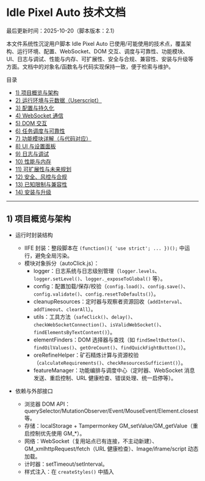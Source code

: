 # Idle Pixel Auto 技术文档

最后更新时间：2025-10-20（脚本版本：2.1）

本文件系统性沉淀用户脚本 Idle Pixel Auto 已使用/可能使用的技术点，覆盖架构、运行环境、配置、WebSocket、DOM 交互、调度与可靠性、功能模块、UI、日志与调试、性能与内存、可扩展性、安全与合规、兼容性、安装与升级等方面。文档中的对象名/函数名与代码实现保持一致，便于检索与维护。

目录
- [1) 项目概览与架构](#1-项目概览与架构)
- [2) 运行环境与元数据（Userscript）](#2-运行环境与元数据userscript)
- [3) 配置与持久化](#3-配置与持久化)
- [4) WebSocket 通信](#4-websocket-通信)
- [5) DOM 交互](#5-dom-交互)
- [6) 任务调度与可靠性](#6-任务调度与可靠性)
- [7) 功能模块详解（与代码对应）](#7-功能模块详解与代码对应)
- [8) UI 与设置面板](#8-ui-与设置面板)
- [9) 日志与调试](#9-日志与调试)
- [10) 性能与内存](#10-性能与内存)
- [11) 可扩展性与未来规划](#11-可扩展性与未来规划)
- [12) 安全、风控与合规](#12-安全风控与合规)
- [13) 已知限制与兼容性](#13-已知限制与兼容性)
- [14) 安装与升级](#14-安装与升级)

---

## 1) 项目概览与架构

- 运行时封装结构
  - IIFE 封装：整段脚本在 `(function(){ 'use strict'; ... })();` 中运行，避免全局污染。
  - 模块对象拆分（autoClick.js）：
    - logger：日志系统与日志级别管理（`logger.levels`、`logger.setLevel()`、`logger._exposeToGlobal()` 等）。
    - config：配置加载/保存/校验（`config.load()`、`config.save()`、`config.validate()`、`config.resetToDefaults()`）。
    - cleanupResources：定时器与观察者资源回收（`addInterval`、`addTimeout`、`clearAll`）。
    - utils：工具方法（`safeClick()`、`delay()`、`checkWebSocketConnection()`、`isValidWebSocket()`、`findElementsByTextContent()`）。
    - elementFinders：DOM 选择器与查找（如 `findSmeltButton()`、`findOilValues()`、`getOreCount()`、`findQuickFightButton()`）。
    - oreRefineHelper：矿石精炼计算与资源校验（`calculateRequirements()`、`checkResourcesSufficient()`）。
    - featureManager：功能编排与调度中心（定时器、WebSocket 消息发送、重启控制、URL 健康检查、错误处理、统一启停等）。

- 依赖与外部接口
  - 浏览器 DOM API：querySelector/MutationObserver/Event/MouseEvent/Element.closest 等。
  - 存储：localStorage + Tampermonkey GM_setValue/GM_getValue（重启控制优先使用 GM_*）。
  - 网络：WebSocket（复用站点已有连接，不主动新建）、GM_xmlhttpRequest/fetch（URL 健康检查）、Image/iframe/script 动态加载。
  - 计时器：setTimeout/setInterval。
  - 样式注入：在 `createStyles()` 中插入 <style>，自定义面板与控件 CSS。
  - 事件模型：添加 click/change 等事件监听，部分点击经 `utils.safeClick()` 封装。

- 关键数据流与控制流
  1) `config.load()` 读取 localStorage → 合并默认/用户配置 → 设置 `logger.setLevel()`。
  2) 创建 UI 与样式 → 绑定控件事件（各功能开关/阈值/下拉/输入）。
  3) `MutationObserver` 限域监控重要 DOM 面板（合并防抖与噪音过滤）。
  4) 统一安全检查 `safetyCheckInterval`（5 秒）：按配置状态启停各功能 → `featureManager.startTimedFeature()`/`stopFeature()`。
  5) 功能执行器按间隔触发 → 通过 `elementFinders` 定位元素 → `utils.safeClick()`/WebSocket 指令动作。
  6) 错误与重启控制：监听 WebSocket 错误/关闭、全局 error/unhandledrejection → 计数/阈值 → 跳转流程前做 URL 健康检查。

---

## 2) 运行环境与元数据（Userscript）

- 运行环境建议
  - Tampermonkey：v4.19+（需要 GM_xmlhttpRequest/GM_setValue/GM_getValue 等）。
  - 浏览器：Chrome 100+ / Edge 100+ / Firefox 100+。移动端未适配。
  - 站点：Idle Pixel（桌面 Web）。

- 元数据头（autoClick.js 冒头）
  - @name Idle Pixel Auto
  - @namespace http://tampermonkey.net/
  - @version 2.1
  - @description 自动进行 Idle Pixel 游戏中的各种操作
  - @author Duckyの復活
  - @match https://idle-pixel.com/login/play/
  - @grant GM_xmlhttpRequest, GM_openInTab, GM_setValue, GM_getValue
  - @connect idle-pixel.com, *（为健康检查预留，建议最小化）
  - @license MIT
  - 未声明 @run-at → 默认 document-end 左右；如需更早运行可评估 document-start/document-idle。

- 权限最小化原则与清单
  - 当前使用：
    - GM_xmlhttpRequest：跨域 URL 健康检查。
    - GM_setValue/GM_getValue：重启控制相关状态（优先使用，回退 localStorage）。
    - GM_openInTab：备用跳转方式（实际优先同页 assign）。
  - 未来可能使用：
    - GM_addStyle（若样式拆分独立注入）。
    - GM_registerMenuCommand（导入/导出入口）。
  - @connect：建议限定到必要域名（如 idle-pixel.com），避免使用通配 *，降低合规风险。

---

## 3) 配置与持久化

- 键空间与命名
  - 用户配置总包：`localStorage['idlePixelAutoConfig']`（JSON）。
    - 结构：`{ globalSettings, features, debugSettings? }`
  - 重启控制（优先 GM_*，回退 localStorage）：键名以 `restart.`（GM_*）或 `ipa_restart_`（localStorage）为前缀：
    - `restart.url` / `ipa_restart_url`：刷新目标 URL（默认值不在文档内展示，避免泄露，脚本内有兜底）。
    - `restart.errorEnabled` / `ipa_restart_errorEnabled`：错误重启开关。
    - `restart.errorThreshold` / `ipa_restart_errorThreshold`：错误计数阈值（默认 100）。
    - `restart.errorCount` / `ipa_restart_errorCount`：当前计数。
    - `restart.timerEnabled` / `ipa_restart_timerEnabled`：定时重启开关。
    - `restart.timerSeconds` / `ipa_restart_timerSeconds`：定时重启总秒数（默认 36000 秒）。
    - `restart.timerRemaining` / `ipa_restart_timerRemaining`：剩余秒数。
    - `restart.timerRunning` / `ipa_restart_timerRunning`：是否在计时中。

- 配置校验与兜底
  - `config.validate(key, value)`：
    - interval：number 且 ≥ 100ms（启动时 `startTimedFeature` 仍会强制 ≥ 1000ms）。
    - enabled：boolean。
    - selectedOre：['copper','iron','silver','gold','platinum']。
    - refineCount：正整数。
    - selectedArea：['field','forest','cave','volcano','blood_field','blood_forest','blood_cave','blood_volcano']（当前 UI 仅使用 field/forest）。
    - mode：['single','all']。
  - `config.load()`：
    - 容错合并 saved→this；无效值回退默认并打印告警。
    - 异常时调用 `config.resetToDefaults()`。

- 配置迁移策略
  - 当前未维护显式版本字段（后续可引入 `configVersion`）。
  - 通过 `config.validate()` 与默认配置合并实现自然迁移；缺失字段补齐。
  - 危险值回退：无效/过小间隔回退默认；运行时仍设定最小 1000ms。

- 配置的导入/导出（当前无 UI 按钮，可手动）
  - 导出：在浏览器控制台执行
    - `localStorage.getItem('idlePixelAutoConfig')`
    - `GM_getValue('restart.url')` 等（如可用）。
  - 导入：设置项 JSON 粘贴回 `localStorage.setItem('idlePixelAutoConfig', json)`；重启项用 `GM_setValue('restart.xxx', value)` 或设置对应 `ipa_restart_xxx`；导入后刷新页面。
  - 校验失败回退：`config.load()` 会过滤无效值；必要时 `logger.clearStoredConfig()` 清空配置并重置。

- 设置项总览（名称/类型/默认/范围/作用/依赖）
  - globalSettings
    - logLevel: number，默认 0（DEBUG）；范围 0~3；控制 `logger` 输出级别。
  - debugSettings（在 UI 调试分区创建时附加）
    - showDebug/showInfo/showWarn/showError: boolean，默认均 true；面板日志输出采样与显示过滤。
  - features（主功能）
    - copperSmelt（矿石熔炼）
      - enabled: boolean，默认 true；是否启用。
      - interval: ms，默认 30000；有效期望 ≥1000ms。
      - selectedOre: string，默认 'copper'；取值见上。
      - randomEnabled: boolean，默认 false；随机挑选可用矿石（库存与油量充足）。
      - refineCount: int，默认 10；每次熔炼数量（UI 限制 1~100）。
    - oilManagement（石油管理）
      - enabled: boolean，默认 true。
      - interval: ms，默认 30000。
    - boatManagement（渔船管理）
      - enabled: boolean，默认 true。
      - interval: ms，默认 30000。
    - woodcutting（树木管理）
      - enabled: boolean，默认 true。
      - interval: ms，默认 15000。
      - mode: 'single'|'all'，默认 'single'；'all' 直接发送 CHOP_TREE_ALL。
    - combat（自动战斗）
      - enabled: boolean，默认 true。
      - interval: ms，默认 30000。
      - selectedArea: string，默认 'field'；当前 UI 支持 field/forest。
    - trapHarvesting（陷阱收获）
      - enabled: boolean，默认 false。
      - interval: ms，默认 60000。
    - animalCollection（动物收集）
      - enabled: boolean，默认 false。
      - interval: ms，默认 60000。
    - errorRestart（错误重启）
      - enabled: boolean，默认 false（状态以 restart.* 为准）。
      - interval: 次数阈值，默认 100（状态以 restart.* 为准）。
    - timedRestart（定时重启）
      - enabled: boolean，默认 false（状态以 restart.* 为准）。
      - interval: ms，对应 `restart.timerSeconds*1000`（默认 36000000）。
    - refreshUrl（刷新网址）
      - enabled: boolean，默认 true。
      - url: string，默认内置；建议替换为自己的登录/刷新地址。

---

## 4) WebSocket 通信

- 连接生命周期与发现
  - 不主动新建连接；通过 `featureManager.sendWebSocketMessage()`/`utils.checkWebSocketConnection()` 在以下位置尝试发现：
    - window 上常见变量名：gameSocket/websocket/socket/ws 等。
    - 可能的游戏全局对象：Game/IdleGame/PixelGame/MainGame（socket/connection/ws 成员）。
    - 挂钩 `window.WebSocket` 构造（`ensureWebSocketErrorListeners()` 内），为新建连接自动附加监听。

- 消息协议与示例
  - 直接复用游戏协议的文本指令，序列化方式：字符串。
  - 已用/示例：
    - 砍树全部：`CHOP_TREE_ALL`（woodcutting.mode===all）。
    - 动物收集：`COLLECT_ALL_LOOT_ANIMAL`。
    - 冶炼：当前通过点击 GO 按钮触发；如需直接协议可拓展 `SMELT=ore~count`。

- 错误与重试
  - `utils.safeClick()` 捕获 WebSocket 相关错误（CLOSING/CLOSED 等），暂停任务并调用 `featureManager.handleWebSocketError()`。
  - `ensureWebSocketErrorListeners()`：对现有/新建 WebSocket 附加 error/close 监听（非正常关闭才记错）。
  - 全局监控：重写 `console.error`、监听 `window.error`、`unhandledrejection`，识别 WebSocket 关键字记错。

- 断线重连/降级
  - 不自行重连游戏 WebSocket，由游戏端处理。
  - 达阈值触发“跳转流程”前执行 URL 健康检查（见重启控制）。

- 跨域与安全
  - @connect 使用 idle-pixel.com 与 *（建议后续最小化白名单）。
  - 避免发送/记录敏感信息；默认刷新 URL 在文档不展示。

---

## 5) DOM 交互

- 关键页面元素与选择器（elementFinders）
  - 熔炼：`findSmeltButton()` → 按矿石类型匹配 onclick 中 `SMELT=...` 或模态内文本 'GO'。
  - 熔炉 itembox：`findFurnaceItembox()` → [data-item="bronze_furnace"] 及关键词包含。
  - 石油：`findOilValues()` → `item-display[data-key="oil"]` / `item-display[data-key="max_oil"]`。
  - 矿石数量：`getOreCount(ore)` → `item-display[data-key="<ore>_ore"]`。
  - 渔船：`findBoatItembox()`、`findBoatStatusLabel()`（id="label-row_boat"）、`findCollectLootButton()`、`findSendBoatButton()`。
  - 战斗：`findEnergyValue()`、`findFightPointsValue()`、`findQuickFightButton(area)`（id 前缀 `game-panel-combat-select-area-panels-quickfight-`）。
  - 挖矿机：`findMiningMachineButtons()`（左右箭头与 on 计数）。

- 监听机制
  - `MutationObserver`：
    - 监控面板：`#panel-furnace`, `#panel-woodcutting`, `#panel-fishing`, `#panel-oil`, `.modal-content`, `#menu-bar`, `[data-panel-id]`。
    - 过滤：忽略 style/script/debug/纯数字变化；属性仅关注 id/class/disabled/checked。
    - 防抖：5s 内同类变化合并输出。

- 操作策略
  - 点击封装：`utils.safeClick(el, retryCount=0, maxRetries=3)`；失败重试 + WS 错误判定 + 去抖。
  - 输入/滚动：以场景为主（如设置输入、等待模态 1s 再点击）。
  - 超时控制：`utils.delay(ms)`，场景化等待（如 1000ms 打开后操作）。

---

## 6) 任务调度与可靠性

- 计时器与调度
  - `featureManager.startTimedFeature(name, interval)`：
    - 立即执行一次 + setInterval；interval 强制 ≥1000ms；支持延迟 1s 启动。
  - `safetyCheckInterval`（5 秒）：
    - 检查启停状态与定时器一致性，自动纠偏；对 copperSmelt 额外校验按钮可见性。

- 看门狗与自愈
  - WebSocket 错误累计（去抖 1s）：`featureManager.handleWebSocketError()`。
  - 重启控制（错误/定时）统一 UI 与状态；跳转前执行 URL 健康检查；未达标则 10 分钟后重试检查。
  - URL 健康检查（并发 ≥8 种方式）：`featureManager.runHealthChecks(url)`，统计成功/总数。

- 错误分级（建议）
  - 可忽略：元素未找到、状态不满足（DEBUG/INFO）。
  - 可重试：点击失败（WARN，limited retry）。
  - 致命：WebSocket 关闭/异常（ERROR → 计数 → 跳转）。

---

## 7) 功能模块详解（与代码对应）

- 矿石熔炼（copperSmelt）
  - 执行器：`featureManager.executeCopperSmelt()`。
  - 随机矿石：`config.features.copperSmelt.randomEnabled`；在可用矿石中打散顺序寻找可熔炼目标（库存 + 石油充足）。
  - 数量控制：`refineCount`；UI 输入框 `.refine-count-input`（1~100）。
  - 资源判定：`oreRefineHelper.checkResourcesSufficient(ore,count)` → `getOreCount()` + `getCurrentOil()` + `calculateRequirements()`。
  - 触发方式：填写 `#furnace-smelt-ore-<ore>-value` → 点击 `findSmeltButton()`。

- 石油管理（oilManagement）
  - 执行器：`featureManager.executeOilManagement()`。
  - 策略：`oil < max && running>0` 则减一台；`oil >= max && running==0` 则加一台。
  - 依赖元素：`findOilValues()` 与 `findMiningMachineButtons()`。

- 渔船管理（boatManagement）
  - 状态检测：`featureManager.checkBoatStatus()`（sailing/collectable/idle/unknown）。
  - 收集：点击 `#label-row_boat` → 等 1s → `findCollectLootButton()`。
  - 发送：点击 `#label-row_boat` → 等 1s → `findSendBoatButton()`。

- 树木管理（woodcutting）
  - 模式 single：检测 `#woodcutting-patch-timer-<i>` 是否含 READY，点击父容器 `.farming-plot-wrapper`。
  - 模式 all：通过 `featureManager.sendWebSocketMessage('CHOP_TREE_ALL')`。

- 自动战斗（combat）
  - 执行器：`featureManager.executeCombat()`。
  - 区域需求：默认 field 需要 energy 10/fightPoints 300；forest 200/600（可扩展）。
  - 触发：`findQuickFightButton(area)` → `utils.safeClick()`。

- 陷阱收获（trapHarvesting）
  - 执行器：`featureManager.executeTrapHarvesting()`。
  - 调用游戏方法：`Breeding.clicksTrap()`（若可用）。

- 动物收集（animalCollection）
  - 执行器：`featureManager.executeAnimalCollection()`。
  - 协议：`sendWebSocketMessage('COLLECT_ALL_LOOT_ANIMAL')`。

- 统一安全检查（safety check）
  - 轮询：5 秒；对每个功能根据 `config.features[feature].enabled` 和 `timers[feature]` 决定启停状态。
  - 拟人化：基础延迟、非零 jitter 可作为后续增强（当前未引入随机抖动）。

- 熔炉激活（activateFurnace）
  - 说明：`activateFurnaceAndStartSmelting()` 调用了 `featureManager.executeActivateFurnace()`，但当前仓库未提供 `executeActivateFurnace` 实现，UI 也未生成该功能的设置行；此功能处于预留/未实现状态。若启用需补齐实现与 UI。

- 重启控制与 URL 检测（系统分区）
  - 状态装载/保存：`_loadRestartState()`/`_saveRestartState()`（优先 GM_*）。
  - 健康检查：`runHealthChecks(url)` 并行执行 GM_xmlhttpRequest GET/HEAD（快/慢）、fetch GET/HEAD、Image、隐藏 iframe、动态 script，统计成功数/总数。
  - 跳转流程：`jumpWithHealthCheck(url)`；成功率 ≥60% 才跳转；否则 10 分钟后重试检测。
  - 定时重启：`toggleTimedRestart()` + `_startRestartTimerLoop()`（每秒递减，归零触发跳转）。
  - 错误重启：`handleWebSocketError()` 去抖 + 计数达阈触发跳转；`resetWebSocketErrorCount()` 清零。

---

## 8) UI 与设置面板

- 动态构建
  - 入口：`createUI()`；按钮 `.mod-button`（固定右上，点击显示/隐藏面板）。
  - 面板：`#auto-copper-smelt-panel`；分区：采矿精炼、种植收集、战斗、系统、调试。
  - 样式：`createStyles()` 注入统一 CSS（滚动条、分区折叠、输入/下拉/按钮、提示气泡、主题渐变等）。

- 分组与折叠
  - `createSectionTitle(text)` 生成可折叠分区（`sectionCollapsedState` 记录折叠状态）。

- 可访问性与可用性（现状与规划）
  - 现状：键盘可聚焦表单控件；无全键盘导航逻辑；暗色模式依赖站点；宽度与滚动自适应（`adjustPanelSize()`）。
  - 规划：
    - 为折叠标题与按钮补充 aria-* 属性。
    - 暗色模式适配与 prefers-color-scheme 检测。
    - 小屏/缩放下的响应式断点。

- 热键/快捷开关
  - 当前未实现；建议后续以 GM_registerMenuCommand 或全局快捷键切换面板与总开关。

---

## 9) 日志与调试

- 日志级别
  - `logger.levels={DEBUG:0,INFO:1,WARN:2,ERROR:3}`；`logger.setLevel(n|"INFO")`。
  - 输出渠道：控制台 + 面板调试区（重写 logger 方法输出到 `#debug-output`，保留 20 行，时间戳）。

- 调试控制台（面板“调试”分区）
  - 复选框：showDebug/showInfo/showWarn/showError（`config.debugSettings` 持久化）。
  - 风险隔离：仅展示日志，不执行任意脚本；无需注入第三方库。

- 典型问题排查
  - 连接失败：检查站点 WebSocket 是否存在；确认 `ensureWebSocketErrorListeners()` 已运行（2s 后 + 每 30s 检查）。
  - 选择器失效：比对 `elementFinders` 与页面 DOM；优先使用 data-key/data-item 等稳定属性；必要时更新多策略回退。
  - 节流/防抖触发：MutationObserver 过滤较多噪音属正常；关键操作前 `utils.delay()` 保证渲染完毕。
  - 权限不足：Tampermonkey 需允许 @connect 与 GM_* 权限；如健康检查失败，考虑放宽白名单或本地网络限制。

---

## 10) 性能与内存

- 资源管理
  - 统一清理：`cleanupResources.clearAll()` 清除 intervals/timeouts/observer/timers；`beforeunload` 触发。
  - 去重：`startTimedFeature()` 启动前清理旧定时器；`safetyCheckInterval` 保持“配置↔运行态”一致。

- 性能指标与测量
  - 循环开销：所有轮询间隔 ≥ 1s，统一 5s 安全检查；面板操作即时执行。
  - DOM 批处理：样式统一注入；UI 构建一次性完成；监听限定重要面板节点。
  - Observer 成本：属性过滤+文本数字过滤+5s 防抖，避免日志风暴。

- 规模化风险
  - 大量节点/频繁消息：若站点结构巨变，需临时放宽选择器或调低日志级别。
  - 后台标签页：浏览器节流导致定时器不准；定时重启采用“剩余秒数持久化+每秒 loop”缓解。

---

## 11) 可扩展性与未来规划

- 功能扩展点
  - 统一调度：在 `featureManager.startTimedFeature()` / `stopFeature()` 增加注册/注销 Hook。
  - 事件总线：引入轻量事件管理，将 WS/DOM/Timer 事件分发给模块（当前未内置）。
  - 插件式注册：维护 `features` 描述表与 UI 生成器，自动生成行与校验（现有 UI 已部分手工生成）。

- 可能引入的技术（评估）
  - Web Worker：隔离计算密集任务（如路径规划/统计）。
  - IndexedDB：结构化配置/日志缓存；避免 localStorage 体积限制。
  - WebAssembly：复杂策略计算或压缩解压。
  - WebHID/WebSerial：若涉及外设（高风险，不建议）。
  - Service Worker：离线/缓存（Userscript 场景受限，意义有限）。

- 引入条件与替代
  - 以“站点改版频率、计算负载、稳定性诉求”为准；优先保持零依赖、低侵入；仅在确有收益时引入。

---

## 12) 安全、风控与合规

- 速率限制与冷却
  - 最小执行间隔：运行时强制 ≥ 1000ms；可在 `startTimedFeature` 增加随机抖动（后续增强）。
  - 拟人化延迟：当前为固定 delay/等待；可在 UI 加开“随机偏移”配置。

- 可疑行为检测
  - 统一安全检查避免重复启停；WS 错误去抖；跳转前健康检查防盲跳。

- 用户隐私
  - 本地存储字段：见第 3 节键空间；均保存在本地，不上传；清除：`logger.clearStoredConfig()` + 手动清理 `restart.*`/`ipa_restart_*`。
  - 默认刷新 URL：脚本内有预置兜底，本文件不展示完整示例，避免敏感信息泄露；请替换为个人安全的登录/刷新链接。

- 第三方交互合规
  - 仅访问 Idle Pixel 域名用于健康检查/页面加载；请最小化 @connect 白名单。

---

## 13) 已知限制与兼容性

- 浏览器矩阵
  - 桌面 Chrome/Edge/Firefox 表现最佳；Safari 未充分验证；移动端未适配。

- Tampermonkey 设置差异
  - 需启用必要 @grant；若 GM_xmlhttpRequest 受限，可退化为 fetch，但跨域能力变差。

- 站点改版耦合点
  - 依赖选择器与 WebSocket 命令关键字；建议出现异常时先对照 `elementFinders.*` 做快速修复。

- 功能缺失
  - `featureManager.executeActivateFurnace()` 未实现但被引用；如启用“熔炉激活”相关逻辑会抛错，建议在实现前保持该项关闭并移除调用。

---

## 14) 安装与升级

- 安装步骤
  1) 安装 Tampermonkey 扩展。
  2) 新建脚本，粘贴仓库 `autoClick.js` 内容保存。
  3) 访问 Idle Pixel 游玩地址，确认面板“自动脚本”按钮可见。

- 升级策略
  - 版本语义：SemVer（MAJOR.MINOR.PATCH），当前 2.1。
  - 自动更新：可在脚本管理器中允许检查更新（如配置 @updateURL/@downloadURL）。
  - 回滚方式：保留旧版本文件/分支；或在 Tampermonkey 历史记录中回退先前版本。

---

附：模块/函数名速查
- logger：`levels`/`setLevel`/`debug|info|warn|error`/`clearStoredConfig`/`_exposeToGlobal`
- config：`validate`/`getFeatureConfig`/`save`/`load`/`resetToDefaults`
- cleanupResources：`addInterval`/`addTimeout`/`clearAll`
- utils：`safeClick`/`delay`/`checkWebSocketConnection`/`isValidWebSocket`/`findElementsByTextContent`
- elementFinders：`findSmeltButton`/`findFurnaceItembox`/`findCloseButton`/`findOilValues`/`getOreCount`/`findBoatItembox`/`findBoatStatusLabel`/`findCollectLootButton`/`findSendBoatButton`/`findMiningMachineButtons`/`findEnergyValue`/`findFightPointsValue`/`findQuickFightButton`
- oreRefineHelper：`oreRequirements`/`getCurrentOil`/`calculateRequirements`/`checkResourcesSufficient`/`checkOilSufficient`
- featureManager：`executeCopperSmelt`/`executeOilManagement`/`executeBoatManagement`/`executeWoodcutting`/`executeCombat`/`executeTrapHarvesting`/`executeAnimalCollection`/`sendWebSocketMessage`/`isValidWebSocket`/`startTimedFeature`/`stopFeature`
- 重启控制：`_getStore`/`_setStore`/`_loadRestartState`/`_saveRestartState`/`_formatHHMMSS`/`_updateRestartUI`/`runHealthChecks`/`jumpWithHealthCheck`/`handleWebSocketError`/`resetWebSocketErrorCount`/`_startRestartTimerLoop`/`_stopRestartTimerLoop`/`toggleTimedRestart`/`getRemainingRestartTime`/`performRedirect`

本文件旨在与实现保持一致，后续如引入新特性（如随机抖动、事件总线、配置版本化、热键等），请同步补充对应模块与配置说明。
